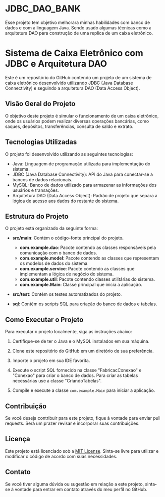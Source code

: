 # JDBC_DAO_BANK
Esse projeto tem objetivo melhorara minhas habilidades com banco de dados e com a linguagem Java. Sendo usado algumas técnicas como a arquitetura DAO para construção de uma replica de um caixa eletrônico.
# Sistema de Caixa Eletrônico com JDBC e Arquitetura DAO

Este é um repositório do GitHub contendo um projeto de um sistema de caixa eletrônico desenvolvido utilizando JDBC (Java Database Connectivity) e seguindo a arquitetura DAO (Data Access Object).

## Visão Geral do Projeto

O objetivo deste projeto é simular o funcionamento de um caixa eletrônico, onde os usuários podem realizar diversas operações bancárias, como saques, depósitos, transferências, consulta de saldo e extrato.



## Tecnologias Utilizadas

O projeto foi desenvolvido utilizando as seguintes tecnologias:

- Java: Linguagem de programação utilizada para implementação do sistema.
- JDBC (Java Database Connectivity): API do Java para conectar-se a bancos de dados relacionais.
- MySQL: Banco de dados utilizado para armazenar as informações dos usuários e transações.
- Arquitetura DAO (Data Access Object): Padrão de projeto que separa a lógica de acesso aos dados do restante do sistema.

## Estrutura do Projeto

O projeto está organizado da seguinte forma:

- **src/main**: Contém o código-fonte principal do projeto.
  - **com.example.dao**: Pacote contendo as classes responsáveis pela comunicação com o banco de dados.
  - **com.example.model**: Pacote contendo as classes que representam os modelos de dados do sistema.
  - **com.example.service**: Pacote contendo as classes que implementam a lógica de negócio do sistema.
  - **com.example.util**: Pacote contendo classes utilitárias do sistema.
  - **com.example.Main**: Classe principal que inicia a aplicação.

- **src/test**: Contém os testes automatizados do projeto.

- **sql**: Contém os scripts SQL para criação do banco de dados e tabelas.

## Como Executar o Projeto

Para executar o projeto localmente, siga as instruções abaixo:

1. Certifique-se de ter o Java e o MySQL instalados em sua máquina.

2. Clone este repositório do GitHub em um diretório de sua preferência.

3. Importe o projeto em sua IDE favorita.

4. Execute o script SQL fornecido na classe "FabricacConexao" e "Conexao"  para criar o banco de dados. Para criar as tabelas necessárias use a classe "CriandoTabelas".

5. Compile e execute a classe `com.example.Main` para iniciar a aplicação.

## Contribuição

Se você deseja contribuir para este projeto, fique à vontade para enviar pull requests. Será um prazer revisar e incorporar suas contribuições.

## Licença

Este projeto está licenciado sob a [MIT License](https://opensource.org/licenses/MIT). Sinta-se livre para utilizar e modificar o código de acordo com suas necessidades.

## Contato

Se você tiver alguma dúvida ou sugestão em relação a este projeto, sinta-se à vontade para entrar em contato através do meu perfil no GitHub.

